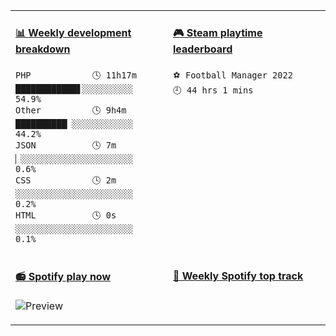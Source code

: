 <table>
<tr>
<td valign="top" width="50%">

<!-- waka-box start -->
#### <a href="https://gist.github.com/304ab26b101f2491548772b1064b1d53" target="_blank">📊 Weekly development breakdown</a>
```text
PHP            🕓 11h17m ████████████▋░░░░░░░░░░ 54.9%
Other          🕓 9h4m   ██████████▏░░░░░░░░░░░░ 44.2%
JSON           🕓 7m     ▏░░░░░░░░░░░░░░░░░░░░░░  0.6%
CSS            🕓 2m     ░░░░░░░░░░░░░░░░░░░░░░░  0.2%
HTML           🕓 0s     ░░░░░░░░░░░░░░░░░░░░░░░  0.1%
```
<!-- Powered by https://github.com/YouEclipse/waka-box-go . -->
<!-- waka-box end -->

</td>
<td valign="top" width="50%">

<!-- steam-box start -->
#### <a href="https://gist.github.com/5c6425e264f6c57e162a9d5318be21fe" target="_blank">🎮 Steam playtime leaderboard</a>
```text
⚽ Football Manager 2022            🕘 44 hrs 1 mins
```
<!-- Powered by https://github.com/YouEclipse/steam-box . -->
<!-- steam-box end -->

</td>
</tr>

<tr>
<td valign="top" width="50%">
 
#### <a href="https://open.spotify.com/user/54abeqmcxnkfa383bx905e7l6" target="_blank">📻 Spotify play now</a>
![Preview](https://spotify-readme-rzlco666.vercel.app/api?theme=dark)

</td>
<td valign="top" width="50%">
 
#### <a href="https://gist.github.com/rzlco666/c9de661cc2ef885f66dbc5a2efc8f261" target="_blank">🎵 Weekly Spotify top track</a>
 
</td>
</tr>
</table>

<script src="https://gist.github.com/rzlco666/c9de661cc2ef885f66dbc5a2efc8f261.js"></script>
